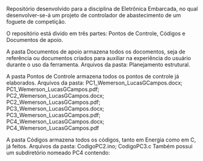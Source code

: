Repositório desenvolvido para a disciplina de Eletrônica Embarcada, no qual desenvolver-se-á um projeto de controlador de abastecimento de um foguete de competição.

O repositório está divido em três partes: Pontos de Controle, Códigos e Documentos de apoio.

A pasta Documentos de apoio armazena todos os docomentos, seja de referência ou documentos criados para
auxiliar na experiência do usuário durante o uso da ferramenta.
Arquivos da pasta: Planejamento estrutural.

A pasta Pontos de Controle armazena todos os pontos de controle já elaborados.
Arquivos da pasta: PC1_Wemerson_LucasGCampos.docx; PC1_Wemerson_LucasGCampos.pdf; PC2_Wemerson_LucasGCampos.docx; PC2_Wemerson_LucasGCampos.pdf; PC3_Wemerson_LucasGCampos.docx; PC3_Wemerson_LucasGCampos.pdf; PC4_Wemerson_LucasGCampos.docx; PC4_Wemerson_LucasGCampos.pdf

A pasta Códigos armazena todos os códigos, tanto em Energia como em C, já feitos.
Arquivos da pasta: CodigoPC2.ino; CodigoPC3.c
Também possui um subdiretório nomeado PC4 contendo: 


